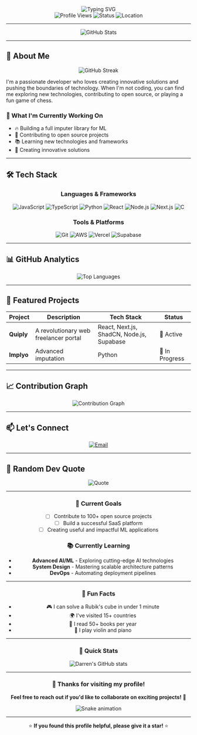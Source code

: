 <div align="center">
  <img src="https://readme-typing-svg.herokuapp.com?font=Fira+Code&weight=500&size=28&pause=1000&color=6366F1&center=true&vCenter=true&width=435&lines=Hello%2C+I'm+Darren+Wei;Welcome+to+my+GitHub+%F0%9F%91%8B" alt="Typing SVG" />
</div>

<div align="center">
  <img src="https://komarev.com/ghpvc/?username=wdarrenww&style=flat-square&color=6366F1" alt="Profile Views" />
  <img src="https://img.shields.io/badge/Status-Available%20for%20Work-22C55E?style=flat-square" alt="Status" />
  <img src="https://img.shields.io/badge/Location-Global%20%F0%9F%8C%8D-blue?style=flat-square" alt="Location" />
</div>

---

<div align="center">
  <img src="https://github-readme-stats.vercel.app/api?username=wdarrenww&show_icons=true&theme=radical&hide_border=true&bg_color=0D1117&title_color=6366F1&text_color=FFFFFF&icon_color=6366F1" alt="GitHub Stats" />
</div>

---

## 🚀 About Me

<div align="center">
  <img src="https://github-readme-streak-stats.herokuapp.com/?user=wdarrenww&theme=radical&hide_border=true&background=0D1117&stroke=6366F1&ring=6366F1&fire=6366F1&currStreakNum=FFFFFF&sideNums=FFFFFF&currStreakLabel=6366F1&sideLabels=6366F1&dates=6366F1" alt="GitHub Streak" />
</div>

I'm a passionate developer who loves creating innovative solutions and pushing the boundaries of technology. When I'm not coding, you can find me exploring new technologies, contributing to open source, or playing a fun game of chess.

### 🎯 What I'm Currently Working On
- 🔥 Building a full imputer library for ML
- 🌟 Contributing to open source projects
- 📚 Learning new technologies and frameworks
- 🚀 Creating innovative solutions

---

## 🛠️ Tech Stack

<div align="center">
  
### Languages & Frameworks
![JavaScript](https://img.shields.io/badge/JavaScript-F7DF1E?style=for-the-badge&logo=javascript&logoColor=black)
![TypeScript](https://img.shields.io/badge/TypeScript-007ACC?style=for-the-badge&logo=typescript&logoColor=white)
![Python](https://img.shields.io/badge/Python-3776AB?style=for-the-badge&logo=python&logoColor=white)
![React](https://img.shields.io/badge/React-20232A?style=for-the-badge&logo=react&logoColor=61DAFB)
![Node.js](https://img.shields.io/badge/Node.js-43853D?style=for-the-badge&logo=node.js&logoColor=white)
![Next.js](https://img.shields.io/badge/Next.js-000000?style=for-the-badge&logo=next.js&logoColor=white)
![C](https://img.shields.io/badge/C-A8B9CC?style=for-the-badge&logo=c&logoColor=white)

### Tools & Platforms
![Git](https://img.shields.io/badge/Git-F05032?style=for-the-badge&logo=git&logoColor=white)
![AWS](https://img.shields.io/badge/AWS-232F3E?style=for-the-badge&logo=amazon-aws&logoColor=white)
![Vercel](https://img.shields.io/badge/Vercel-000000?style=for-the-badge&logo=vercel&logoColor=white)
![Supabase](https://img.shields.io/badge/Supabase-3FCF8E?style=for-the-badge&logo=supabase&logoColor=white)

</div>

---

## 📊 GitHub Analytics

<div align="center">
  <img src="https://github-readme-stats.vercel.app/api/top-langs/?username=wdarrenww&layout=compact&theme=radical&hide_border=true&bg_color=0D1117&title_color=6366F1&text_color=FFFFFF" alt="Top Languages" />
</div>

---

## 🌟 Featured Projects

<div align="center">
  
| Project | Description | Tech Stack | Status |
|---------|-------------|------------|--------|
| **Quiply** | A revolutionary web freelancer portal | React, Next.js, ShadCN, Node.js, Supabase | 🚀 Active |
| **Implyo** | Advanced imputation | Python | 🔄 In Progress |

</div>

---

## 📈 Contribution Graph

<div align="center">
  <img src="https://github-readme-activity-graph.vercel.app/graph?username=wdarrenww&theme=radical&hide_border=true&bg_color=0D1117&color=6366F1&line=6366F1&point=FFFFFF" alt="Contribution Graph" />
</div>

---

## 📫 Let's Connect

<div align="center">
  
[![Email](https://img.shields.io/badge/Email-D14836?style=for-the-badge&logo=gmail&logoColor=white)](mailto:wwdarrenwei@gmail.com)

</div>

---

## 🎨 Random Dev Quote

<div align="center">
  
![Quote](https://quotes-github-readme.vercel.app/api?type=horizontal&theme=radical)

</div>

---

<div align="center">
  
### 🎯 Current Goals
- [ ] Contribute to 100+ open source projects
- [ ] Build a successful SaaS platform
- [ ] Creating useful and impactful ML applications

### 📚 Currently Learning
- **Advanced AI/ML** - Exploring cutting-edge AI technologies
- **System Design** - Mastering scalable architecture patterns
- **DevOps** - Automating deployment pipelines

</div>

---

<div align="center">
  
### 🌟 Fun Facts
- 🎮 I can solve a Rubik's cube in under 1 minute
- 🌍 I've visited 15+ countries
- 📖 I read 50+ books per year
- 🎵 I play violin and piano

</div>

---

<div align="center">
  
### 🚀 Quick Stats
![Darren's GitHub stats](https://github-readme-stats.vercel.app/api?username=wdarrenww&show_icons=true&theme=radical&hide_border=true&bg_color=0D1117&title_color=6366F1&text_color=FFFFFF&icon_color=6366F1&include_all_commits=true&count_private=true)

</div>

---

<div align="center">
  
### 🎉 Thanks for visiting my profile!
  
**Feel free to reach out if you'd like to collaborate on exciting projects!** 🤝

![Snake animation](https://github.com/wdarrenww/wdarrenww/blob/output/github-contribution-grid-snake-dark.svg)

</div>

---

<div align="center">
  
⭐ **If you found this profile helpful, please give it a star!** ⭐

</div>
